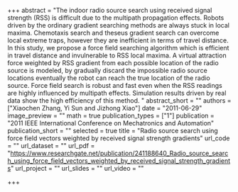 +++
abstract = "The indoor radio source search using received signal strength (RSS) is difficult due to the multipath propagation effects. Robots driven by the ordinary gradient searching methods are always stuck in local maxima. Chemotaxis search and theseus gradient search can overcome local extreme traps, however they are inefficient in terms of travel distance. In this study, we propose a force field searching algorithm which is efficient in travel distance and invulnerable to RSS local maxima. A virtual attraction force weighted by RSS gradient from each possible location of the radio source is modeled, by gradually discard the impossible radio source locations eventually the robot can reach the true location of the radio source. Force field search is robust and fast even when the RSS readings are highly influenced by multipath effects. Simulation results driven by real data show the high efficiency of this method. "
abstract_short = ""
authors = ["Xiaochen Zhang, Yi Sun and Jizhong Xiao"]
date = "2011-06-29"
image_preview = ""
math = true
publication_types = ["1"]
publication = "2011 IEEE International Conference on Mechatronics and Automation"
publication_short = ""
selected = true
title = "Radio source search using force field vectors weighted by received signal strength gradients"
url_code = ""
url_dataset = ""
url_pdf = "https://www.researchgate.net/publication/241188640_Radio_source_search_using_force_field_vectors_weighted_by_received_signal_strength_gradients"
url_project = ""
url_slides = ""
url_video = ""

+++

